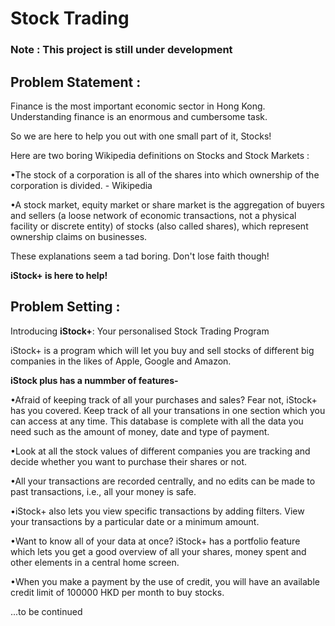 # Stock Trading 

### Note : This project is still under development ###

## Problem Statement : 

Finance is the most important economic sector in Hong Kong. Understanding finance is an enormous and cumbersome task. 

So we are here to help you out with one small part of it, Stocks!

Here are two boring Wikipedia definitions on Stocks and Stock Markets :

•The stock of a corporation is all of the shares into which ownership of the corporation is divided. - Wikipedia

•A stock market, equity market or share market is the aggregation of buyers and sellers (a loose network of economic transactions, not a physical facility or discrete entity) of stocks (also called shares), which represent ownership claims on businesses.

These explanations seem a tad boring. Don't lose faith though! 

**iStock+ is here to help!**


## Problem Setting : 

Introducing **iStock+**: Your personalised Stock Trading Program

iStock+ is a program which will let you buy and sell stocks of different big companies in the likes of Apple, Google and Amazon.

**iStock plus has a nummber of features-** 

•Afraid of keeping track of all your purchases and sales? Fear not, iStock+ has you covered. Keep track of all your transations in one section which you can access at any time. This database is complete with all the data you need such as the amount of money, date and type of payment.

•Look at all the stock values of different companies you are tracking and decide whether you want to purchase their shares or not.

•All your transactions are recorded centrally, and no edits can be made to past transactions, i.e., all your money is safe.

•iStock+ also lets you view specific transactions by adding filters. View your transactions by a particular date or a minimum amount.

•Want to know all of your data at once? iStock+ has a portfolio feature which lets you get a good overview of all your shares, money spent and other elements in a central home screen.

•When you make a payment by the use of credit, you will have an available credit limit of 100000 HKD per month to buy stocks.


...to be continued

